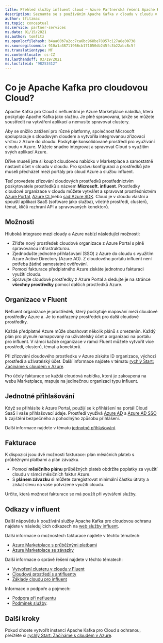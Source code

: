 ```yaml
---
title: Přehled služby influent cloud – Azure Partnerská řešení Apache Kafka
description: Seznamte se s používáním Apache Kafka v cloudu v cloudu v Azure Marketplace.
author: tfitzmac
ms.topic: conceptual
ms.service: partner-services
ms.date: 01/15/2021
ms.author: tomfitz
ms.openlocfilehash: b4aa00b7a2cc7ca6bc968be70957c127a8e00738
ms.sourcegitcommit: 910a1a38711966cb171050db245fc3b22abc8c5f
ms.translationtype: MT
ms.contentlocale: cs-CZ
ms.lasthandoff: 03/19/2021
ms.locfileid: "98253412"
---
```

# <a name="what-is-apache-kafka-for-confluent-cloud"></a>Co je Apache Kafka pro cloudovou Cloud?

Apache Kafka pro Cloud s nefluentmi je Azure Marketplace nabídka, která poskytuje Apache Kafka jako službu. Je plně spravovaná, takže se můžete soustředit na vytváření aplikací a nemusíte spravovat clustery.

Aby se snížilo zatížení pro různé platformy, společnost Microsoft spolupracuje s cloudovým cloudem a vytvořila integrovanou zřizovací vrstvu z Azure do cloudu. Poskytuje konsolidované prostředí pro využívání cloudu v Azure. Můžete snadno integrovat a spravovat Cloud s využitím svých aplikací Azure.

Dříve museli jste si koupit cloudovou nabídku v Marketplace a samostatně nastavit účet v cloudu v cloudu. Pro správu konfigurací a prostředků jste museli přecházet mezi portály pro cloud Azure a službu influent.

Teď provedete zřizování cloudových prostředků prostřednictvím poskytovatele prostředků s názvem **Microsoft. influent**. Prostředky cloudové organizace v cloudu můžete vytvářet a spravovat prostřednictvím [Azure Portal](https://portal.azure.com/), [Azure CLI](/cli/azure/)nebo [sad Azure SDK](/azure/#languages-and-tools). Cloud je v cloudu vlastní a spouští aplikaci SaaS (software jako služba), včetně prostředí, clusterů, témat, klíčů rozhraní API a spravovaných konektorů.

## <a name="capabilities"></a>Možnosti

Hluboká integrace mezi cloudy a Azure nabízí následující možnosti:

- Zřiďte nový prostředek cloudové organizace z Azure Portal s plně spravovanou infrastrukturou.
- Zjednodušte jednotné přihlašování (SSO) z Azure do cloudu s využitím Azure Active Directory (Azure AD). Z cloudového portálu influent není potřeba žádné samostatné ověřování.
- Pomocí fakturace předplatného Azure získáte jednotnou fakturaci využití cloudu.
- Spravujte cloudové prostředky z Azure Portal a sledujte je na stránce **všechny prostředky** pomocí dalších prostředků Azure.

## <a name="confluent-organization"></a>Organizace v Fluent

Nefluent organizace je prostředek, který poskytuje mapování mezi cloudové prostředky Azure a. Je to nadřazený prostředek pro další cloudové prostředky.

Každé předplatné Azure může obsahovat několik plánů s omezením. Každý plán pro plynulé namapovaný na uživatelský účet a organizaci na portálu pro influent. V rámci každé organizace v rámci Fluent můžete vytvořit více prostředí, clusterů, témat a konektorů.

Při zřizování cloudového prostředku v Azure získáte ID organizace, výchozí prostředí a uživatelský účet. Další informace najdete v tématu [rychlý Start: Začínáme s cloudem v Azure](create.md).

Pro účely fakturace se každá cloudová nabídka, která je zakoupená na webu Marketplace, mapuje na jedinečnou organizaci typu influent.

## <a name="single-sign-on"></a>Jednotné přihlašování

Když se přihlásíte k Azure Portal, použijí se k přihlášení na portál Cloud SaaS i vaše přihlašovací údaje. Prostředí využívá [Azure AD](../../active-directory/fundamentals/active-directory-whatis.md) a [Azure AD SSO](../../active-directory/manage-apps/what-is-single-sign-on.md) k zajištění bezpečného a pohodlnýho způsobu přihlášení.

Další informace najdete v tématu [jednotné přihlašování](manage.md#single-sign-on).

## <a name="billing"></a>Fakturace

K dispozici jsou dvě možnosti fakturace: plán měsíčních plateb s průběžnými platbami a plán závazku.

- Pomocí **měsíčního plánu** průběžných plateb obdržíte poplatky za využití cloudu v rámci měsíčních faktur Azure.
- S **plánem závazku** si můžete zaregistrovat minimální částku útraty a získat slevu na vaše potvrzené využití cloudu.

Určíte, která možnost fakturace se má použít při vytváření služby.

## <a name="confluent-links"></a>Odkazy v influent

Další nápovědu k používání služby Apache Kafka pro cloudovou ochranu najdete v následujících odkazech na [web služby influent](https://docs.confluent.io/home/overview.html).

Další informace o možnostech fakturace najdete v těchto tématech:

* [Azure Marketplace s průběžnými platbami](https://docs.confluent.io/cloud/current/billing/ccloud-azure-payg.html)
* [Azure Marketplace se závazky](https://docs.confluent.io/cloud/current/billing/ccloud-azure-ubb.html)

Další informace o správě řešení najdete v těchto tématech:

* [Vytvoření clusteru v cloudu v Fluent](https://docs.confluent.io/cloud/current/clusters/create-cluster.html)
* [Cloudová prostředí s antifluenty](https://docs.confluent.io/current/cloud/using/environments.html)
* [Základy cloudu pro influent](https://docs.confluent.io/current/cloud/using/cloud-basics.html)

Informace o podpoře a pojmech:

* [Podpora při nefluentu](https://support.confluent.io)
* [Podmínek služby](https://www.confluent.io/confluent-cloud-tos).

## <a name="next-steps"></a>Další kroky

Pokud chcete vytvořit instanci Apache Kafka pro Cloud s ochranou, přečtěte si [rychlý Start: Začínáme s cloudem v Azure](create.md).
